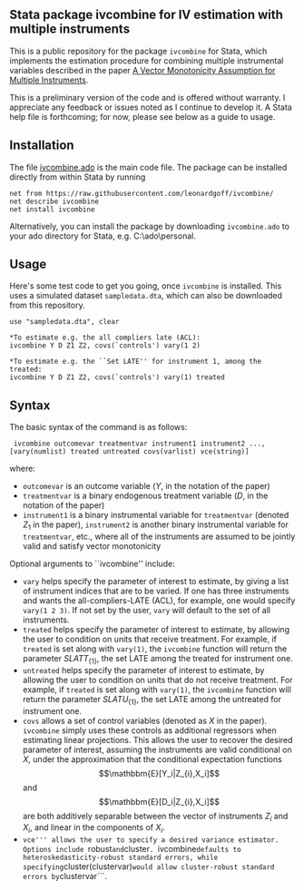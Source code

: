 ## Stata package ivcombine for IV estimation with multiple instruments

This is a public repository for the package ```ivcombine``` for Stata, which implements the estimation procedure for combining multiple instrumental variables described in the paper [A Vector Monotonicity Assumption for Multiple Instruments](https://arxiv.org/abs/2009.00553 "Paper").

This is a preliminary version of the code and is offered without warranty. I appreciate any feedback or issues noted as I continue to develop it. A Stata help file is forthcoming; for now, please see below as a guide to usage.

## Installation

The file [ivcombine.ado](ivcombine.ado) is the main code file. The package can be installed directly from within Stata by running
```
net from https://raw.githubusercontent.com/leonardgoff/ivcombine/
net describe ivcombine
net install ivcombine
```

Alternatively, you can install the package by downloading ```ivcombine.ado``` to your ado directory for Stata, e.g. C:\ado\personal. 

## Usage

Here's some test code to get you going, once ```ivcombine``` is installed. This uses a simulated dataset ```sampledata.dta```, which can also be downloaded from this repository.

```
use "sampledata.dta", clear

*To estimate e.g. the all compliers late (ACL):
ivcombine Y D Z1 Z2, covs(`controls') vary(1 2)

*To estimate e.g. the ``Set LATE'' for instrument 1, among the treated:
ivcombine Y D Z1 Z2, covs(`controls') vary(1) treated
```

## Syntax

The basic syntax of the command is as follows:

``` ivcombine outcomevar treatmentvar instrument1 instrument2 ..., [vary(numlist) treated untreated covs(varlist) vce(string)]```

where:

- ```outcomevar``` is an outcome variable ($Y$, in the notation of the paper)
- ```treatmentvar``` is a binary endogenous treatment variable ($D$, in the notation of the paper)
- ```instrument1``` is a binary instrumental variable for ```treatmentvar``` (denoted $Z_1$ in the paper), ```instrument2``` is another binary instrumental variable for `treatmentvar`,  etc., where all of the instruments are assumed to be jointly valid and satisfy vector monotonicity

Optional arguments to ``ivcombine'' include:

- ```vary``` helps specify the parameter of interest to estimate, by giving a list of instrument indices that are to be varied. If one has three instruments and wants the all-compliers-LATE (ACL), for example, one would specify ```vary(1 2 3)```. If not set by the user, ```vary``` will default to the set of all instruments.
- ```treated``` helps specify the parameter of interest to estimate, by allowing the user to condition on units that receive treatment. For example, if ```treated``` is set along with ```vary(1)```, the ```ivcombine``` function will return the parameter $SLATT_{\{1\}}$, the set LATE among the treated for instrument one.
- ```untreated``` helps specify the parameter of interest to estimate, by allowing the user to condition on units that do not receive treatment. For example, if ```treated``` is set along with ```vary(1)```, the ```ivcombine``` function will return the parameter $SLATU_{\{1\}}$, the set LATE among the untreated for instrument one.
- ```covs``` allows a set of control variables (denoted as $X$ in the paper). ```ivcombine``` simply uses these controls as additional regressors when estimating linear projections. This allows the user to recover the desired parameter of interest, assuming the instruments are valid conditional on $X$, under the approximation that the conditional expectation functions $$\mathbbm{E}[Y_i|Z_{i},X_i]$$ and $$\mathbbm{E}[D_i|Z_{i},X_i]$$ are both additively separable between the vector of instruments $Z_i$ and $X_i$, and linear in the components of $X_i$.
- ```vce''' allows the user to specify a desired variance estimator. Options include ```robust``` and ```cluster```. ```ivcombine``` defaults to heteroskedasticity-robust standard errors, while specifying ```cluster(clustervar)``` would allow cluster-robust standard errors by ```clustervar```.
